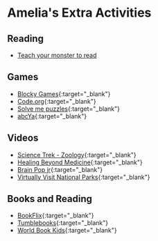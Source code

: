 # Amelia's Extra Activities

## Reading
 - [Teach your monster to read](https://www.teachyourmonstertoread.com/u/5427836)

## Games
  - [Blocky Games](https://blockly.games/){:target="_blank"}
  - [Code.org](https://studio.code.org/sections/TCRHJH){:target="_blank"}
  - [Solve me puzzles](https://solveme.edc.org/){:target="_blank"}
  - [abcYa](https://www.abcya.com/grades/1){:target="_blank"}
  
  
## Videos
  - [Science Trek - Zoology](https://www.pbslearningmedia.org/resource/65945170-6462-496d-ad00-3909b4f585af/zoology-science-trek/){:target="_blank"}
  - [Healing Beyond Medicine](https://www.pbs.org/video/kvie-viewfinder-healing-beyond-medicine/){:target="_blank"}
  - [Brain Pop jr](https://jr.brainpop.com/){:target="_blank"}
  - [Virtually Visit National Parks](https://artsandculture.withgoogle.com/en-us/national-parks-service/parks){:target="_blank"}

## Books and Reading
  - [BookFlix](https://classroom.google.com/c/NjU1NjIwMTk5ODla/a/NTgzOTg4MjIwODda/details){:target="_blank"}
  - [Tumblebooks](https://classroom.google.com/c/NjU1NjIwMTk5ODla/a/NTgzNTc4MzY1NDFa/details){:target="_blank"}
  - [World Book Kids](https://classroom.google.com/c/NjU1NjIwMTk5ODla/a/NTgzOTg4MjIxMzFa/details){:target="_blank"}
  
